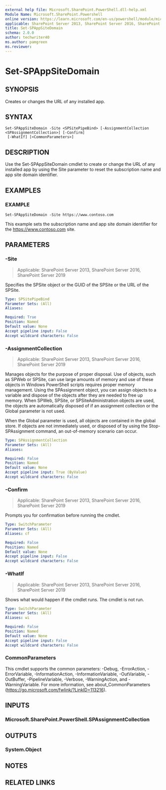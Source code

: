 ```yaml
---
external help file: Microsoft.SharePoint.PowerShell.dll-help.xml
Module Name: Microsoft.SharePoint.Powershell
online version: https://learn.microsoft.com/en-us/powershell/module/microsoft.sharepoint.powershell/set-spappsitedomain
applicable: SharePoint Server 2013, SharePoint Server 2016, SharePoint Server 2019
title: Set-SPAppSiteDomain
schema: 2.0.0
author: techwriter40
ms.author: pamgreen
ms.reviewer:
---
```


# Set-SPAppSiteDomain

## SYNOPSIS
Creates or changes the URL of any installed app.

## SYNTAX

```
Set-SPAppSiteDomain -Site <SPSitePipeBind> [-AssignmentCollection <SPAssignmentCollection>] [-Confirm]
 [-WhatIf] [<CommonParameters>]
```

## DESCRIPTION
Use the Set-SPAppSiteDomain cmdlet to create or change the URL of any installed app by using the Site parameter to reset the subscription name and app site domain identifier.

## EXAMPLES

### EXAMPLE
```
Set-SPAppSiteDomain -Site https://www.contoso.com
```

This example sets the subscription name and app site domain identifier for the https://www.contoso.com site.

## PARAMETERS

### -Site

> Applicable: SharePoint Server 2013, SharePoint Server 2016, SharePoint Server 2019

Specifies the SPSite object or the GUID of the SPSite or the URL of the SPSite.

```yaml
Type: SPSitePipeBind
Parameter Sets: (All)
Aliases:

Required: True
Position: Named
Default value: None
Accept pipeline input: False
Accept wildcard characters: False
```

### -AssignmentCollection

> Applicable: SharePoint Server 2013, SharePoint Server 2016, SharePoint Server 2019

Manages objects for the purpose of proper disposal. Use of objects, such as SPWeb or SPSite, can use large amounts of memory and use of these objects in Windows PowerShell scripts requires proper memory management. Using the SPAssignment object, you can assign objects to a variable and dispose of the objects after they are needed to free up memory. When SPWeb, SPSite, or SPSiteAdministration objects are used, the objects are automatically disposed of if an assignment collection or the Global parameter is not used.

When the Global parameter is used, all objects are contained in the global store. If objects are not immediately used, or disposed of by using the Stop-SPAssignment command, an out-of-memory scenario can occur.

```yaml
Type: SPAssignmentCollection
Parameter Sets: (All)
Aliases:

Required: False
Position: Named
Default value: None
Accept pipeline input: True (ByValue)
Accept wildcard characters: False
```

### -Confirm

> Applicable: SharePoint Server 2013, SharePoint Server 2016, SharePoint Server 2019

Prompts you for confirmation before running the cmdlet.

```yaml
Type: SwitchParameter
Parameter Sets: (All)
Aliases: cf

Required: False
Position: Named
Default value: None
Accept pipeline input: False
Accept wildcard characters: False
```

### -WhatIf

> Applicable: SharePoint Server 2013, SharePoint Server 2016, SharePoint Server 2019

Shows what would happen if the cmdlet runs.
The cmdlet is not run.

```yaml
Type: SwitchParameter
Parameter Sets: (All)
Aliases: wi

Required: False
Position: Named
Default value: None
Accept pipeline input: False
Accept wildcard characters: False
```

### CommonParameters
This cmdlet supports the common parameters: -Debug, -ErrorAction, -ErrorVariable, -InformationAction, -InformationVariable, -OutVariable, -OutBuffer, -PipelineVariable, -Verbose, -WarningAction, and -WarningVariable. For more information, see about_CommonParameters (https://go.microsoft.com/fwlink/?LinkID=113216).

## INPUTS

### Microsoft.SharePoint.PowerShell.SPAssignmentCollection

## OUTPUTS

### System.Object

## NOTES

## RELATED LINKS
